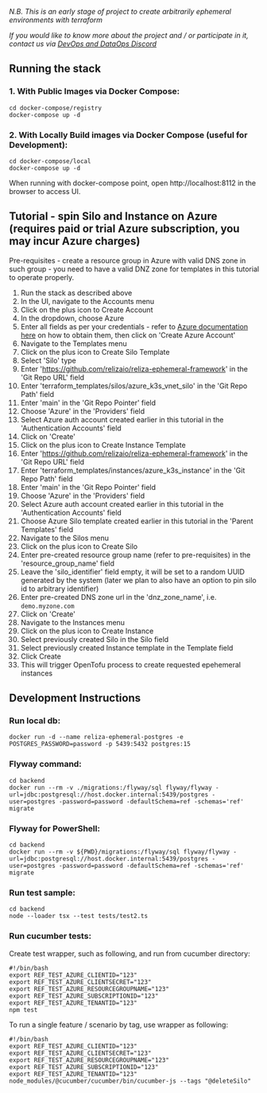 *N.B. This is an early stage of project to create arbitrarily ephemeral environments with terraform*

*If you would like to know more about the project and / or participate in it, contact us via [DevOps and DataOps Discord](https://devopscommunity.org)*

## Running the stack

### 1. With Public Images via Docker Compose:

```
cd docker-compose/registry
docker-compose up -d
```

### 2. With Locally Build images via Docker Compose (useful for Development):
```
cd docker-compose/local
docker-compose up -d
```

When running with docker-compose point, open http://localhost:8112 in the browser to access UI.

## Tutorial - spin Silo and Instance on Azure (requires paid or trial Azure subscription, you may incur Azure charges)
Pre-requisites - create a resource group in Azure with valid DNS zone in such group - you need to have a valid DNZ zone for templates in this tutorial to operate properly.

1. Run the stack as described above
2. In the UI, navigate to the Accounts menu
3. Click on the plus icon to Create Account
4. In the dropdown, choose Azure
5. Enter all fields as per your credentials - refer to [Azure documentation here](https://learn.microsoft.com/en-us/azure/developer/terraform/authenticate-to-azure) on how to obtain them, then click on 'Create Azure Account'
6. Navigate to the Templates menu
7. Click on the plus icon to Create Silo Template
8. Select 'Silo' type
9. Enter 'https://github.com/relizaio/reliza-ephemeral-framework' in the 'Git Repo URL' field
10. Enter 'terraform_templates/silos/azure_k3s_vnet_silo' in the 'Git Repo Path' field
11. Enter 'main' in the 'Git Repo Pointer' field
12. Choose 'Azure' in the 'Providers' field
13. Select Azure auth account created earlier in this tutorial in the 'Authentication Accounts' field
14. Click on 'Create'
15. Click on the plus icon to Create Instance Template
16. Enter 'https://github.com/relizaio/reliza-ephemeral-framework' in the 'Git Repo URL' field
17. Enter 'terraform_templates/instances/azure_k3s_instance' in the 'Git Repo Path' field
18. Enter 'main' in the 'Git Repo Pointer' field
19. Choose 'Azure' in the 'Providers' field
20. Select Azure auth account created earlier in this tutorial in the 'Authentication Accounts' field
21. Choose Azure Silo template created earlier in this tutorial in the 'Parent Templates' field
22. Navigate to the Silos menu
23. Click on the plus icon to Create Silo
24. Enter pre-created resource group name (refer to pre-requisites) in the 'resource_group_name' field
25. Leave the 'silo_identifier' field empty, it will be set to a random UUID generated by the system (later we plan to also have an option to pin silo id to arbitrary identifier)
26. Enter pre-created DNS zone url in the 'dnz_zone_name', i.e. `demo.myzone.com`
27. Click on 'Create'
28. Navigate to the Instances menu
29. Click on the plus icon to Create Instance
30. Select previously created Silo in the Silo field
31. Select previously created Instance template in the Template field
32. Click Create
33. This will trigger OpenTofu process to create requested epehemeral instances


## Development Instructions

### Run local db:

```
docker run -d --name reliza-ephemeral-postgres -e POSTGRES_PASSWORD=password -p 5439:5432 postgres:15
```

### Flyway command:

```
cd backend
docker run --rm -v ./migrations:/flyway/sql flyway/flyway -url=jdbc:postgresql://host.docker.internal:5439/postgres -user=postgres -password=password -defaultSchema=ref -schemas='ref' migrate
```

### Flyway for PowerShell:
```
cd backend
docker run --rm -v ${PWD}/migrations:/flyway/sql flyway/flyway -url=jdbc:postgresql://host.docker.internal:5439/postgres -user=postgres -password=password -defaultSchema=ref -schemas='ref' migrate
```

### Run test sample:

```
cd backend
node --loader tsx --test tests/test2.ts
```

### Run cucumber tests:
Create test wrapper, such as following, and run from cucumber directory:

```
#!/bin/bash
export REF_TEST_AZURE_CLIENTID="123"
export REF_TEST_AZURE_CLIENTSECRET="123"
export REF_TEST_AZURE_RESOURCEGROUPNAME="123"
export REF_TEST_AZURE_SUBSCRIPTIONID="123"
export REF_TEST_AZURE_TENANTID="123"
npm test
```

To run a single feature / scenario by tag, use wrapper as following:


```
#!/bin/bash
export REF_TEST_AZURE_CLIENTID="123"
export REF_TEST_AZURE_CLIENTSECRET="123"
export REF_TEST_AZURE_RESOURCEGROUPNAME="123"
export REF_TEST_AZURE_SUBSCRIPTIONID="123"
export REF_TEST_AZURE_TENANTID="123"
node_modules/@cucumber/cucumber/bin/cucumber-js --tags "@deleteSilo"
```